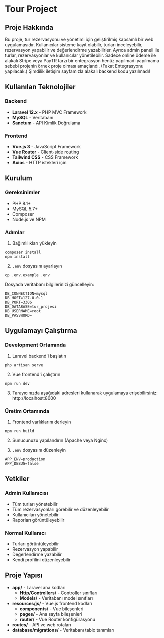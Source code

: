 # Tour Project

## Proje Hakkında

Bu proje, tur rezervasyonu ve yönetimi için geliştirilmiş kapsamlı bir web uygulamasıdır. Kullanıcılar sisteme kayıt olabilir, turları inceleyebilir, rezervasyon yapabilir ve değerlendirme yazabilirler. Ayrıca admin paneli ile turlar, rezervasyonlar ve kullanıcılar yönetilebilir. Sadece online ödeme ile alakalı Stripe veya PayTR tarzı bir entegrasyon henüz yapılmadı yapılmama sebebi projenin örnek proje olması amaçlandı. (Fakat Entegrasyonu yapılacak.) Şimdilik iletişim sayfamızla alakalı backend kodu yazılmadı!

## Kullanılan Teknolojiler

### Backend
- **Laravel 12.x** - PHP MVC Framework
- **MySQL** - Veritabanı 
- **Sanctum** - API Kimlik Doğrulama

### Frontend
- **Vue.js 3** - JavaScript Framework
- **Vue Router** - Client-side routing
- **Tailwind CSS** - CSS Framework
- **Axios** - HTTP istekleri için

## Kurulum

### Gereksinimler
- PHP 8.1+
- MySQL 5.7+
- Composer
- Node.js ve NPM

### Adımlar


1. Bağımlılıkları yükleyin
```
composer install
npm install
```

2. `.env` dosyasını ayarlayın
```
cp .env.example .env
```
Dosyada veritabanı bilgilerinizi güncelleyin:
```
DB_CONNECTION=mysql
DB_HOST=127.0.0.1
DB_PORT=3306
DB_DATABASE=tur_projesi
DB_USERNAME=root
DB_PASSWORD=
```


## Uygulamayı Çalıştırma

### Development Ortamında

1. Laravel backend'i başlatın
```
php artisan serve
```

2. Vue frontend'i çalıştırın
```
npm run dev
```

3. Tarayıcınızda aşağıdaki adresleri kullanarak uygulamaya erişebilirsiniz:
http://localhost:8000

### Üretim Ortamında

1. Frontend varlıklarını derleyin
```
npm run build
```

2. Sunucunuzu yapılandırın (Apache veya Nginx)

3. `.env` dosyasını düzenleyin
```
APP_ENV=production
APP_DEBUG=false
```

## Yetkiler

### Admin Kullanıcısı
- Tüm turları yönetebilir
- Tüm rezervasyonları görebilir ve düzenleyebilir
- Kullanıcıları yönetebilir
- Raporları görüntüleyebilir

### Normal Kullanıcı
- Turları görüntüleyebilir
- Rezervasyon yapabilir
- Değerlendirme yazabilir
- Kendi profilini düzenleyebilir

## Proje Yapısı

- **app/** - Laravel ana kodları
  - **Http/Controllers/** - Controller sınıfları
  - **Models/** - Veritabanı model sınıfları
- **resources/js/** - Vue.js frontend kodları
  - **components/** - Vue bileşenleri
  - **pages/** - Ana sayfa bileşenleri
  - **router/** - Vue Router konfigürasyonu
- **routes/** - API ve web rotaları
- **database/migrations/** - Veritabanı tablo tanımları
